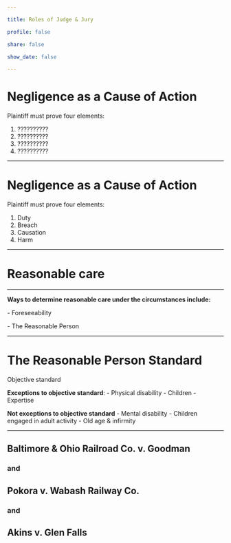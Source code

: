 ```yaml
---

title: Roles of Judge & Jury

profile: false

share: false

show_date: false

---
```



# Negligence as a Cause of Action

Plaintiff must prove four elements:

1. ??????????
2. ??????????
3. ??????????
4. ??????????

---

# Negligence as a Cause of Action

Plaintiff must prove four elements:

1. Duty
2. Breach
3. Causation
4. Harm

---

# Reasonable care

---

**Ways to determine reasonable care under the circumstances include:**

\- Foreseeability

\- The Reasonable Person

---

# The Reasonable Person Standard

Objective standard

**Exceptions to objective standard**:
\- Physical disability
\- Children
\- Expertise

**Not exceptions to objective standard**
\- Mental disability
\- Children engaged in adult activity
\- Old age & infirmity

---

## Baltimore & Ohio Railroad Co. v. Goodman

### and

## Pokora v. Wabash Railway Co.

### and

## Akins v. Glen Falls

